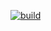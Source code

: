 [![build](https://github.com/ToVisit/tovisit.github.io/actions/workflows/deploy.yml/badge.svg?branch=main)](https://github.com/ToVisit/tovisit.github.io/actions/workflows/deploy.yml)
